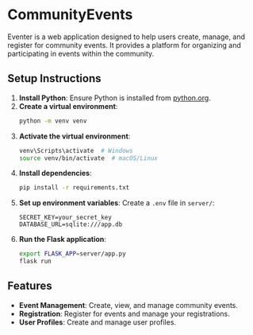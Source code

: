 # CommunityEvents

Eventer is a web application designed to help users create, manage, and register for community events. It provides a platform for organizing and participating in events within the community.

## Setup Instructions

1. **Install Python**: Ensure Python is installed from [python.org](https://www.python.org/).
2. **Create a virtual environment**:
   ```sh
   python -m venv venv
   ```
3. **Activate the virtual environment**:
   ```sh
   venv\Scripts\activate  # Windows
   source venv/bin/activate  # macOS/Linux
   ```
4. **Install dependencies**:
   ```sh
   pip install -r requirements.txt
   ```
5. **Set up environment variables**: Create a `.env` file in `server/`:
   ```env
   SECRET_KEY=your_secret_key
   DATABASE_URL=sqlite:///app.db
   ```
6. **Run the Flask application**:
   ```sh
   export FLASK_APP=server/app.py
   flask run
   ```

## Features

- **Event Management**: Create, view, and manage community events.
- **Registration**: Register for events and manage your registrations.
- **User Profiles**: Create and manage user profiles.
